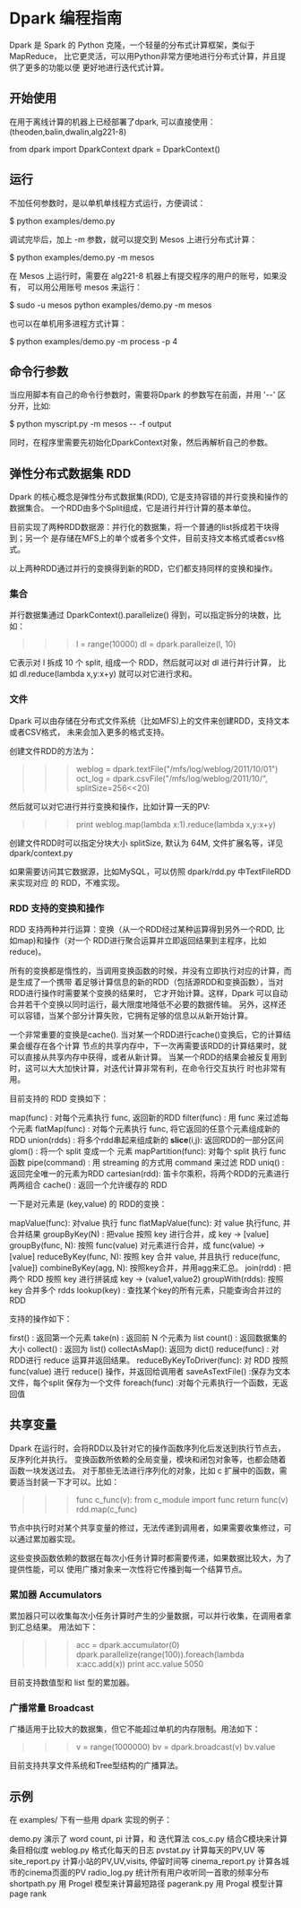 # Dpark 编程指南

Dpark 是 Spark 的 Python 克隆，一个轻量的分布式计算框架，类似于MapReduce，
比它更灵活，可以用Python非常方便地进行分布式计算，并且提供了更多的功能以便
更好地进行迭代式计算。

## 开始使用
在用于离线计算的机器上已经部署了dpark, 可以直接使用：
(theoden,balin,dwalin,alg221-8)

from dpark import DparkContext
dpark = DparkContext()

## 运行

不加任何参数时，是以单机单线程方式运行，方便调试：

$ python examples/demo.py

调试完毕后，加上 -m 参数，就可以提交到 Mesos 上进行分布式计算：

$ python examples/demo.py -m mesos

在 Mesos 上运行时，需要在 alg221-8 机器上有提交程序的用户的账号，如果没有，
可以用公用账号 mesos 来运行：

$ sudo -u mesos python examples/demo.py -m mesos

也可以在单机用多进程方式计算：

$ python examples/demo.py -m process -p 4

## 命令行参数

当应用脚本有自己的命令行参数时，需要将Dpark 的参数写在前面，并用 '--' 区分开，比如:

$ python myscript.py -m mesos -- -f output

同时，在程序里需要先初始化DparkContext对象，然后再解析自己的参数。

## 弹性分布式数据集 RDD

Dpark 的核心概念是弹性分布式数据集(RDD), 它是支持容错的并行变换和操作的数据集合。
一个RDD由多个Split组成，它是进行并行计算的基本单位。

目前实现了两种RDD数据源：并行化的数据集，将一个普通的list拆成若干块得到；另一个
是存储在MFS上的单个或者多个文件，目前支持文本格式或者csv格式。

以上两种RDD通过并行的变换得到新的RDD，它们都支持同样的变换和操作。

### 集合

并行数据集通过 DparkContext().parallelize() 得到，可以指定拆分的块数，比如：

>>> l = range(10000)
>>> dl = dpark.paralleize(l, 10)

它表示对 l 拆成 10 个 split, 组成一个 RDD，然后就可以对 dl 进行并行计算，
比如 dl.reduce(lambda x,y:x+y) 就可以对它进行求和。

### 文件

Dpark 可以由存储在分布式文件系统（比如MFS)上的文件来创建RDD，支持文本或者CSV格式，
未来会加入更多的格式支持。

创建文件RDD的方法为：

>>> weblog = dpark.textFile("/mfs/log/weblog/2011/10/01")
>>> oct_log = dpark.csvFile("/mfs/log/weblog/2011/10/", splitSize=256<<20)

然后就可以对它进行并行变换和操作，比如计算一天的PV:

>>> print weblog.map(lambda x:1).reduce(lambda x,y:x+y)

创建文件RDD时可以指定分块大小 splitSize, 默认为 64M, 文件扩展名等，详见 dpark/context.py

如果需要访问其它数据源，比如MySQL，可以仿照 dpark/rdd.py 中TextFileRDD 来实现对应
的 RDD，不难实现。


### RDD 支持的变换和操作

RDD 支持两种并行运算：变换（从一个RDD经过某种运算得到另外一个RDD, 比如map)和操作（对一个
RDD进行聚合运算并立即返回结果到主程序，比如reduce)。

所有的变换都是惰性的，当调用变换函数的时候，并没有立即执行对应的计算，而是生成了一个携带
着足够计算信息的新的RDD（包括源RDD和变换函数），当对RDD进行操作时需要某个变换的结果时，
它才开始计算。这样，Dpark 可以自动合并若干个变换以同时运行，最大限度地降低不必要的数据传输。
另外，这样还可以容错，当某个部分计算失败，它拥有足够的信息以从新开始计算。

一个非常重要的变换是cache(). 当对某一个RDD进行cache()变换后，它的计算结果会缓存在各个计算
节点的共享内存中，下一次再需要该RDD的计算结果时，就可以直接从共享内存中获得，或者从新计算。
当某一个RDD的结果会被反复用到时，这可以大大加快计算，对迭代计算非常有利，在命令行交互执行
时也非常有用。

目前支持的 RDD 变换如下：

map(func)     : 对每个元素执行 func, 返回新的RDD
filter(func)  : 用 func 来过滤每个元素
flatMap(func) : 对每个元素执行 func, 将它返回的任意个元素组成新的RDD
union(rdds)   : 将多个rdd串起来组成新的
__slice__(i,j): 返回RDD的一部分区间
glom()        : 将一个 split 变成一个 元素
mapPartition(func): 对每个 split 执行 func 函数
pipe(command) : 用 streaming 的方式用 command 来过滤 RDD
uniq()        : 返回完全唯一的元素为RDD
cartesian(rdd): 笛卡尔乘积，将两个RDD的元素进行两两组合
cache()       : 返回一个允许缓存的 RDD

一下是对元素是 (key,value) 的 RDD的变换：

mapValue(func): 对value 执行 func
flatMapValue(func): 对 value 执行func, 并合并结果
groupByKey(N) : 把value 按照 key 进行合并，成 key -> [value]
groupBy(func, N): 按照 func(value) 对元素进行合并，成 func(value) -> [value] 
reduceByKey(func, N): 按照 key 合并 value, 并且执行 reduce(func, [value])
combineByKey(agg, N): 按照key合并，并用agg来汇总。
join(rdd)     : 把两个 RDD 按照 key 进行拼装成 key -> (value1,value2)
groupWith(rdds): 按照 key 合并多个 rdds
lookup(key)   : 查找某个key的所有元素，只能查询合并过的RDD

支持的操作如下：

first()       : 返回第一个元素
take(n)       : 返回前 N 个元素为 list
count()       : 返回数据集的大小
collect()     : 返回为 list()
collectAsMap(): 返回为 dict()
reduce(func)  : 对RDD进行 reduce 运算并返回结果。
reduceByKeyToDriver(func): 对 RDD 按照 func(value) 进行 reduce() 操作，并返回给调用者
saveAsTextFile() :保存为文本文件，每个split 保存为一个文件
foreach(func) :对每个元素执行一个函数，无返回值

## 共享变量

Dpark 在运行时，会将RDD以及针对它的操作函数序列化后发送到执行节点去，反序列化并执行。
变换函数所依赖的全局变量，模块和闭包对象等，也都会随着函数一块发送过去。
对于那些无法进行序列化的对象，比如 c 扩展中的函数，需要适当封装一下才可以。比如：

>>> func c_func(v):
        from c_module import func
        return func(v)
>>> rdd.map(c_func)

节点中执行时对某个共享变量的修过，无法传递到调用者，如果需要收集修过，可以通过累加器实现。

这些变换函数依赖的数据在每次小任务计算时都需要传递，如果数据比较大，为了提供性能，可以
使用广播对象来一次性将它传播到每一个结算节点。

### 累加器 Accumulators

累加器只可以收集每次小任务计算时产生的少量数据，可以并行收集，在调用者拿到汇总结果。
用法如下：

>>> acc = dpark.accumulator(0)
>>> dpark.parallelize(range(100)).foreach(lambda x:acc.add(x))
>>> print acc.value
 5050

目前支持数值型和 list 型的累加器。

### 广播常量 Broadcast

广播适用于比较大的数据集，但它不能超过单机的内存限制。用法如下：

>>> v = range(1000000)
>>> bv = dpark.broadcast(v)
>>> bv.value

目前支持共享文件系统和Tree型结构的广播算法。


## 示例

在 examples/ 下有一些用 dpark 实现的例子：

demo.py    演示了 word count, pi 计算，和 迭代算法
cos_c.py   结合C模块来计算条目相似度
weblog.py  格式化每天的日志
pvstat.py  计算每天的PV,UV 等
site_report.py  计算小站的PV,UV,visits, 停留时间等
cinema_report.py 计算各城市的cinema页面的PV
radio_log.py  统计所有用户收听同一首歌的频率分布
shortpath.py  用 Progel 模型来计算最短路径
pagerank.py   用 Progal 模型计算 page rank



